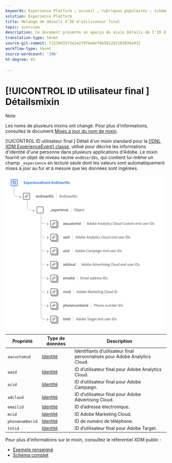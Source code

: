 ```yaml
---
keywords: Experience Platform ; accueil ; rubriques populaires ; schéma ; Schéma ; XDM ; ExperienceEvent ; champs ; schémas ; Schémas ; conception de Schéma ; mixin ; mixin ; enduserids ; utilisateur final ; ids ; id ;
solution: Experience Platform
title: Mélange de détails d’ID d’utilisateur final
topic: overview
description: Ce document présente un aperçu du mixin Détails de l’ID d’utilisateur final.
translation-type: tm+mt
source-git-commit: f2238d35f3e2a279fbe8ef8b581282102039e932
workflow-type: tm+mt
source-wordcount: '196'
ht-degree: 6%

---
```



# [!UICONTROL ID utilisateur final ] Détailsmixin

>[!NOTE]
>
>Les noms de plusieurs mixins ont changé. Pour plus d’informations, consultez le document [Mises à jour du nom de mixin](../name-updates.md).

[!UICONTROL ID utilisateur final ] Détail d&#39;un mixin standard pour la  [[!DNL XDM ExperienceEvent] classe](../../classes/individual-profile.md), utilisé pour décrire les informations d&#39;identité d&#39;une personne dans plusieurs applications d&#39;Adobe. Le mixin fournit un objet de niveau racine `endUserIDs`, qui contient lui-même un champ `_experience` en lecture seule dont les valeurs sont automatiquement mises à jour au fur et à mesure que les données sont ingérées.

<img src="../../images/mixins/enduserids.png" width="700" /><br />

| Propriété | Type de données | Description |
| --- | --- | --- |
| `aacustomid` | [Identité](../../data-types/identity.md) | Identifiants d’utilisateur final personnalisés pour Adobe Analytics Cloud. |
| `aaid` | [Identité](../../data-types/identity.md) | ID d’utilisateur final pour Adobe Analytics Cloud. |
| `acid` | [Identité](../../data-types/identity.md) | ID d’utilisateur final pour Adobe Campaign. |
| `adcloud` | [Identité](../../data-types/identity.md) | ID d’utilisateur final pour Adobe Advertising Cloud. |
| `emailid` | [Identité](../../data-types/identity.md) | ID d’adresse électronique. |
| `mcid` | [Identité](../../data-types/identity.md) | ID Adobe Marketing Cloud. |
| `phonenumberid` | [Identité](../../data-types/identity.md) | ID de numéro de téléphone. |
| `tntid` | [Identité](../../data-types/identity.md) | ID d’utilisateur final pour Adobe Target. |

Pour plus d’informations sur le mixin, consultez le référentiel XDM public :

* [Exemple renseigné](https://github.com/adobe/xdm/blob/master/components/mixins/experience-event/experienceevent-enduserids.example.1.json)
* [Schéma complet](https://github.com/adobe/xdm/blob/master/components/mixins/experience-event/experienceevent-enduserids.schema.json)
